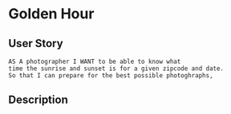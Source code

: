 # Golden Hour

## User Story
```
AS A photographer I WANT to be able to know what  
time the sunrise and sunset is for a given zipcode and date.  
So that I can prepare for the best possible photoghraphs,
```  
## Description
